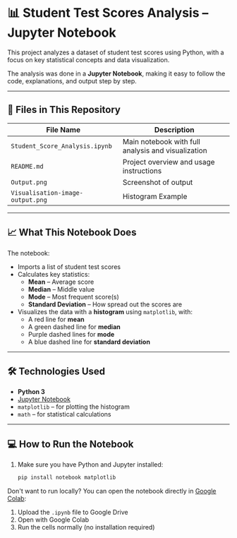 # 📊 Student Test Scores Analysis – Jupyter Notebook

This project analyzes a dataset of student test scores using Python, with a focus on key statistical concepts and data visualization.

The analysis was done in a **Jupyter Notebook**, making it easy to follow the code, explanations, and output step by step.

---

## 📁 Files in This Repository

| File Name                   | Description                                          |
|-----------------------------|------------------------------------------------------|
| `Student_Score_Analysis.ipynb`  | Main notebook with full analysis and visualization |
| `README.md`                     | Project overview and usage instructions          |
| `Output.png`                    | Screenshot of output                             |
| `Visualisation-image-output.png`| Histogram Example                                |
---

## 📈 What This Notebook Does

The notebook:
- Imports a list of student test scores
- Calculates key statistics:
  - **Mean** – Average score
  - **Median** – Middle value
  - **Mode** – Most frequent score(s)
  - **Standard Deviation** – How spread out the scores are
- Visualizes the data with a **histogram** using `matplotlib`, with:
  - A red line for **mean**
  - A green dashed line for **median**
  - Purple dashed lines for **mode**
  - A blue dashed line for **standard deviation**

---

## 🛠️ Technologies Used

- **Python 3**
- [Jupyter Notebook](https://jupyter.org/)
- `matplotlib` – for plotting the histogram
- `math` – for statistical calculations

---

## 💻 How to Run the Notebook

1. Make sure you have Python and Jupyter installed:
   ```bash
   pip install notebook matplotlib
   
Don't want to run locally? You can open the notebook directly in [Google Colab](https://colab.research.google.com/):

1. Upload the `.ipynb` file to Google Drive
2. Open with Google Colab
3. Run the cells normally (no installation required)